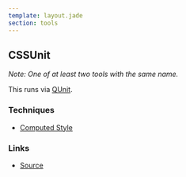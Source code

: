 ```yaml
---
template: layout.jade
section: tools
---
```


## CSSUnit

_Note: One of at least two tools with the same name._

This runs via [QUnit](http://qunitjs.com/).

### Techniques
  * [Computed Style](/techniques/computed-style.html)

### Links

  * [Source](https://github.com/gagarine/CSSunit)